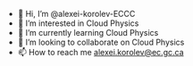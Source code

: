 - 👋 Hi, I’m @alexei-korolev-ECCC
- 👀 I’m interested in Cloud Physics
- 🌱 I’m currently learning Cloud Physics
- 💞️ I’m looking to collaborate on Cloud Physics
- 📫 How to reach me alexei.korolev@ec.gc.ca

<!---
alexei-korolev-ECCC/alexei-korolev-ECCC is a ✨ special ✨ repository because its `README.md` (this file) appears on your GitHub profile.
You can click the Preview link to take a look at your changes.
--->
